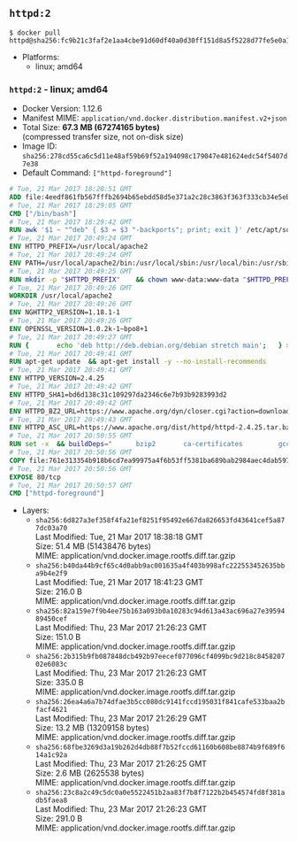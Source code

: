## `httpd:2`

```console
$ docker pull httpd@sha256:fc9b21c3faf2e1aa4cbe91d60df40a0d30ff151d8a5f5228d77fe5e0a18fa3c2
```

-	Platforms:
	-	linux; amd64

### `httpd:2` - linux; amd64

-	Docker Version: 1.12.6
-	Manifest MIME: `application/vnd.docker.distribution.manifest.v2+json`
-	Total Size: **67.3 MB (67274165 bytes)**  
	(compressed transfer size, not on-disk size)
-	Image ID: `sha256:278cd55ca6c5d11e48af59b69f52a194098c179047e481624edc54f5407d7e38`
-	Default Command: `["httpd-foreground"]`

```dockerfile
# Tue, 21 Mar 2017 18:28:51 GMT
ADD file:4eedf861fb567fffb2694b65ebdd58d5e371a2c28c3863f363f333cb34e5eb7b in / 
# Tue, 21 Mar 2017 18:29:05 GMT
CMD ["/bin/bash"]
# Tue, 21 Mar 2017 18:29:42 GMT
RUN awk '$1 ~ "^deb" { $3 = $3 "-backports"; print; exit }' /etc/apt/sources.list > /etc/apt/sources.list.d/backports.list
# Tue, 21 Mar 2017 20:49:24 GMT
ENV HTTPD_PREFIX=/usr/local/apache2
# Tue, 21 Mar 2017 20:49:24 GMT
ENV PATH=/usr/local/apache2/bin:/usr/local/sbin:/usr/local/bin:/usr/sbin:/usr/bin:/sbin:/bin
# Tue, 21 Mar 2017 20:49:25 GMT
RUN mkdir -p "$HTTPD_PREFIX" 	&& chown www-data:www-data "$HTTPD_PREFIX"
# Tue, 21 Mar 2017 20:49:26 GMT
WORKDIR /usr/local/apache2
# Tue, 21 Mar 2017 20:49:26 GMT
ENV NGHTTP2_VERSION=1.18.1-1
# Tue, 21 Mar 2017 20:49:26 GMT
ENV OPENSSL_VERSION=1.0.2k-1~bpo8+1
# Tue, 21 Mar 2017 20:49:27 GMT
RUN { 		echo 'deb http://deb.debian.org/debian stretch main'; 	} > /etc/apt/sources.list.d/stretch.list 	&& { 		echo 'Package: *'; 		echo 'Pin: release n=stretch'; 		echo 'Pin-Priority: -10'; 		echo; 		echo 'Package: libnghttp2*'; 		echo "Pin: version $NGHTTP2_VERSION"; 		echo 'Pin-Priority: 990'; 		echo; 	} > /etc/apt/preferences.d/unstable-nghttp2
# Tue, 21 Mar 2017 20:49:41 GMT
RUN apt-get update 	&& apt-get install -y --no-install-recommends 		libapr1 		libaprutil1 		libaprutil1-ldap 		libapr1-dev 		libaprutil1-dev 		liblua5.2-0 		libnghttp2-14=$NGHTTP2_VERSION 		libpcre++0 		libssl1.0.0=$OPENSSL_VERSION 		libxml2 	&& rm -r /var/lib/apt/lists/*
# Tue, 21 Mar 2017 20:49:41 GMT
ENV HTTPD_VERSION=2.4.25
# Tue, 21 Mar 2017 20:49:42 GMT
ENV HTTPD_SHA1=bd6d138c31c109297da2346c6e7b93b9283993d2
# Tue, 21 Mar 2017 20:49:42 GMT
ENV HTTPD_BZ2_URL=https://www.apache.org/dyn/closer.cgi?action=download&filename=httpd/httpd-2.4.25.tar.bz2
# Tue, 21 Mar 2017 20:49:43 GMT
ENV HTTPD_ASC_URL=https://www.apache.org/dist/httpd/httpd-2.4.25.tar.bz2.asc
# Tue, 21 Mar 2017 20:50:55 GMT
RUN set -x 	&& buildDeps=" 		bzip2 		ca-certificates 		gcc 		libnghttp2-dev=$NGHTTP2_VERSION 		liblua5.2-dev 		libpcre++-dev 		libssl-dev=$OPENSSL_VERSION 		libxml2-dev 		zlib1g-dev 		make 		wget 	" 	&& apt-get update 	&& apt-get install -y --no-install-recommends -V $buildDeps 	&& rm -r /var/lib/apt/lists/* 		&& wget -O httpd.tar.bz2 "$HTTPD_BZ2_URL" 	&& echo "$HTTPD_SHA1 *httpd.tar.bz2" | sha1sum -c - 	&& wget -O httpd.tar.bz2.asc "$HTTPD_ASC_URL" 	&& export GNUPGHOME="$(mktemp -d)" 	&& gpg --keyserver ha.pool.sks-keyservers.net --recv-keys A93D62ECC3C8EA12DB220EC934EA76E6791485A8 	&& gpg --batch --verify httpd.tar.bz2.asc httpd.tar.bz2 	&& rm -r "$GNUPGHOME" httpd.tar.bz2.asc 		&& mkdir -p src 	&& tar -xf httpd.tar.bz2 -C src --strip-components=1 	&& rm httpd.tar.bz2 	&& cd src 		&& ./configure 		--prefix="$HTTPD_PREFIX" 		--enable-mods-shared=reallyall 	&& make -j "$(nproc)" 	&& make install 		&& cd .. 	&& rm -r src man manual 		&& sed -ri 		-e 's!^(\s*CustomLog)\s+\S+!\1 /proc/self/fd/1!g' 		-e 's!^(\s*ErrorLog)\s+\S+!\1 /proc/self/fd/2!g' 		"$HTTPD_PREFIX/conf/httpd.conf" 		&& apt-get purge -y --auto-remove $buildDeps
# Tue, 21 Mar 2017 20:50:56 GMT
COPY file:761e313354b918b6cd7ea99975a4f6b53ff5381ba689bab2984aec4dab597215 in /usr/local/bin/ 
# Tue, 21 Mar 2017 20:50:56 GMT
EXPOSE 80/tcp
# Tue, 21 Mar 2017 20:50:57 GMT
CMD ["httpd-foreground"]
```

-	Layers:
	-	`sha256:6d827a3ef358f4fa21ef8251f95492e667da826653fd43641cef5a877dc03a70`  
		Last Modified: Tue, 21 Mar 2017 18:38:18 GMT  
		Size: 51.4 MB (51438476 bytes)  
		MIME: application/vnd.docker.image.rootfs.diff.tar.gzip
	-	`sha256:b40da44b9cf65c4d0abb9ac001635a4f403b998afc222553452635bba9b4e2f9`  
		Last Modified: Tue, 21 Mar 2017 18:41:23 GMT  
		Size: 216.0 B  
		MIME: application/vnd.docker.image.rootfs.diff.tar.gzip
	-	`sha256:82a159e7f9b4ee75b163a093b0a10283c94d613a43ac696a27e3959489450cef`  
		Last Modified: Thu, 23 Mar 2017 21:26:23 GMT  
		Size: 151.0 B  
		MIME: application/vnd.docker.image.rootfs.diff.tar.gzip
	-	`sha256:2b315b9fb087848dcb492b97eecef077096cf4099bc9d218c845820702e6083c`  
		Last Modified: Thu, 23 Mar 2017 21:26:23 GMT  
		Size: 335.0 B  
		MIME: application/vnd.docker.image.rootfs.diff.tar.gzip
	-	`sha256:26ea4a6a7b74dfae3b5cc080dc9141fccd195031f841cafe533baa2bfacf4621`  
		Last Modified: Thu, 23 Mar 2017 21:26:29 GMT  
		Size: 13.2 MB (13209158 bytes)  
		MIME: application/vnd.docker.image.rootfs.diff.tar.gzip
	-	`sha256:68fbe3269d3a19b262d4db88f7b52fccd61160b608be8874b9f689f614a1c92a`  
		Last Modified: Thu, 23 Mar 2017 21:26:25 GMT  
		Size: 2.6 MB (2625538 bytes)  
		MIME: application/vnd.docker.image.rootfs.diff.tar.gzip
	-	`sha256:23c8a2c49c5dc0a0e5522451b2aa83f7b8f7122b2b454574fd8f381adb5faea8`  
		Last Modified: Thu, 23 Mar 2017 21:26:23 GMT  
		Size: 291.0 B  
		MIME: application/vnd.docker.image.rootfs.diff.tar.gzip
